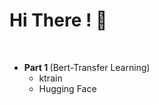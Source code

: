 <h1> Hi There ! 🤘</h1><br>
<ul>
  <li><b> Part 1 </b>(Bert-Transfer Learning) <br><ul>
    <li>ktrain</li>
    <li>Hugging Face</li>
    </ul>
    </li>
  </ul>
